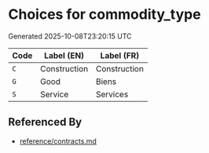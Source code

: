# Choices for commodity_type

Generated 2025-10-08T23:20:15 UTC

| Code | Label (EN) | Label (FR) |
|------|------------|------------|
| `C` | Construction | Construction |
| `G` | Good | Biens |
| `S` | Service | Services |


## Referenced By

- [reference/contracts.md](../reference/contracts.md)
